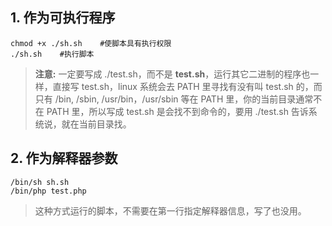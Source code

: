 ## 1. 作为可执行程序

```shell
chmod +x ./sh.sh    #使脚本具有执行权限
./sh.sh    #执行脚本
```

>**注意:** 一定要写成 ./test.sh，而不是 **test.sh**，运行其它二进制的程序也一样，直接写 test.sh，linux 系统会去 PATH 里寻找有没有叫 test.sh 的，而只有 /bin, /sbin, /usr/bin，/usr/sbin 等在 PATH 里，你的当前目录通常不在 PATH 里，所以写成 test.sh 是会找不到命令的，要用 ./test.sh 告诉系统说，就在当前目录找。

## 2. 作为解释器参数

```shell
/bin/sh sh.sh
/bin/php test.php
```

>这种方式运行的脚本，不需要在第一行指定解释器信息，写了也没用。

